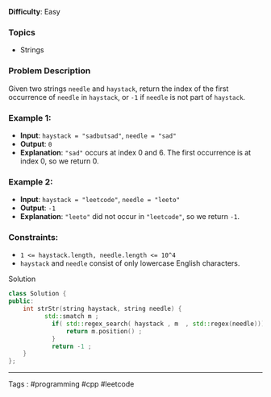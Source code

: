 **Difficulty**: Easy

### Topics
- Strings

### Problem Description
Given two strings `needle` and `haystack`, return the index of the first occurrence of `needle` in `haystack`, or `-1` if `needle` is not part of `haystack`.

### Example 1:
- **Input**: `haystack = "sadbutsad"`, `needle = "sad"`
- **Output**: `0`
- **Explanation**: `"sad"` occurs at index 0 and 6. The first occurrence is at index 0, so we return 0.

### Example 2:
- **Input**: `haystack = "leetcode"`, `needle = "leeto"`
- **Output**: `-1`
- **Explanation**: `"leeto"` did not occur in `"leetcode"`, so we return `-1`.

### Constraints:
- `1 <= haystack.length, needle.length <= 10^4`
- `haystack` and `needle` consist of only lowercase English characters.

Solution 
```c++
class Solution {
public:
    int strStr(string haystack, string needle) {
          std::smatch m ;
            if( std::regex_search( haystack , m  , std::regex(needle))){
                return m.position() ;
            }
            return -1 ;
    }
};
```

___
Tags : #programming #cpp #leetcode 